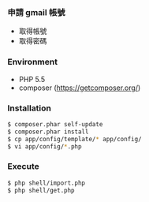 ### 申請 gmail 帳號
- 取得帳號
- 取得密碼

### Environment
- PHP 5.5
- composer (https://getcomposer.org/)

### Installation
```sh
$ composer.phar self-update
$ composer.phar install
$ cp app/config/template/* app/config/
$ vi app/config/*.php
```

### Execute
```sh
$ php shell/import.php
$ php shell/get.php
```